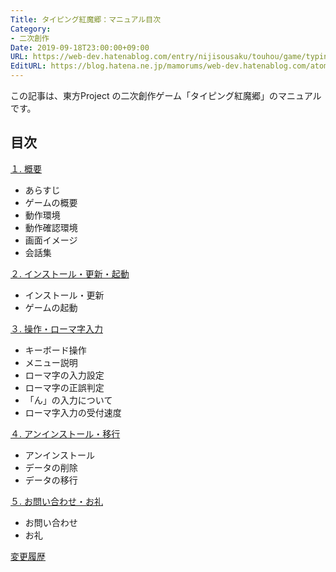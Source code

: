 ```yaml
---
Title: タイピング紅魔郷：マニュアル目次
Category:
- 二次創作
Date: 2019-09-18T23:00:00+09:00
URL: https://web-dev.hatenablog.com/entry/nijisousaku/touhou/game/typing/koumakyou/manual/table-of-contents
EditURL: https://blog.hatena.ne.jp/mamorums/web-dev.hatenablog.com/atom/entry/17680117127158378774
---
```


この記事は、東方Project の二次創作ゲーム「タイピング紅魔郷」のマニュアルです。


## 目次
[１. 概要](/entry/nijisousaku/touhou/game/typing/koumakyou/manual/overview)

- あらすじ
- ゲームの概要
- 動作環境
- 動作確認環境
- 画面イメージ
- 会話集


[２. インストール・更新・起動](/entry/nijisousaku/touhou/game/typing/koumakyou/manual/install-and-start)

- インストール・更新
- ゲームの起動


[３. 操作・ローマ字入力](/entry/nijisousaku/touhou/game/typing/koumakyou/manual/operation-and-input)

- キーボード操作
- メニュー説明
- ローマ字の入力設定
- ローマ字の正誤判定
- 「ん」の入力について
- ローマ字入力の受付速度


[４. アンインストール・移行](/entry/nijisousaku/touhou/game/typing/koumakyou/manual/uninstall-and-data-migration)

- アンインストール
- データの削除
- データの移行


[５. お問い合わせ・お礼](/entry/nijisousaku/touhou/game/typing/koumakyou/manual/inquiry-and-thanks)

- お問い合わせ
- お礼

[変更履歴](/entry/nijisousaku/touhou/game/typing/koumakyou/changelog)
